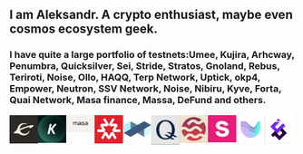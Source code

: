 ## I am Aleksandr. A crypto enthusiast, maybe even cosmos ecosystem geek.

### I have quite a large portfolio of testnets:Umee, Kujira, Arhcway, Penumbra, Quicksilver, Sei, Stride, Stratos, Gnoland, Rebus, Teriroti, Noise, Ollo, HAQQ, Terp Network, Uptick, okp4, Empower, Neutron, SSV Network, Noise, Nibiru, Kyve, Forta, Quai Network, Masa finance, Massa, DeFund and others.

<img align='left' alt='Evmos' width='50px' src='./assets/Evmos.png' />
<img align='left' alt='Evmos' width='50px' src='./assets/Kyve.png' />
<img align='left' alt='Evmos' width='50px' src='./assets/Masa.png' />
<img align='left' alt='Evmos' width='50px' src='./assets/Massa.png' />
<img align='left' alt='Evmos' width='50px' src='./assets/Planq.png' />
<img align='left' alt='Evmos' width='50px' src='./assets/Q.png' />
<img align='left' alt='Evmos' width='50px' src='./assets/Sei.png' />
<img align='left' alt='Evmos' width='50px' src='./assets/Stride.png' />
<img align='left' alt='Evmos' width='50px' src='./assets/Umee.png' />
<img align='left' alt='Evmos' width='50px' src='./assets/Uptick.png' />

